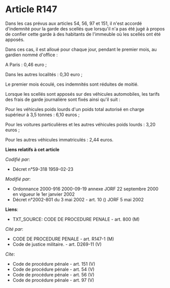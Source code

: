 # Article R147

Dans les cas prévus aux articles 54, 56, 97 et 151, il n'est accordé d'indemnité pour la garde des scellés que lorsqu'il n'a
pas été jugé à propos de confier cette garde à des habitants de l'immeuble où les scellés ont été apposés. 

Dans ces cas, il est alloué pour chaque jour, pendant le premier mois, au gardien nommé d'office : 

A Paris : 0,46 euro ; 

Dans les autres localités : 0,30 euro ; 

Le premier mois écoulé, ces indemnités sont réduites de moitié. 

Lorsque les scellés sont apposés sur des véhicules automobiles, les tarifs des frais de garde journalière sont fixés ainsi
qu'il suit : 

Pour les véhicules poids lourds d'un poids total autorisé en charge supérieur à 3,5 tonnes : 6,10 euros ; 

Pour les voitures particulières et les autres véhicules poids lourds : 3,20 euros ; 

Pour les autres véhicules immatriculés : 2,44 euros.

**Liens relatifs à cet article**

_Codifié par_:

  - Décret n°59-318 1959-02-23

_Modifié par_:

  - Ordonnance 2000-916 2000-09-19 annexe JORF 22 septembre 2000 en vigueur le 1er janvier 2002
  - Décret n°2002-801 du 3 mai 2002 - art. 10 () JORF 5 mai 2002

**Liens**:

  - TXT_SOURCE: CODE DE PROCEDURE PENALE - art. 800 (M)

_Cité par_:

  - CODE DE PROCEDURE PENALE - art. R147-1 (M)
  - Code de justice militaire. - art. D269-11 (V)

_Cite_:

  - Code de procédure pénale - art. 151 (V)
  - Code de procédure pénale - art. 54 (V)
  - Code de procédure pénale - art. 56 (V)
  - Code de procédure pénale - art. 97 (V)
